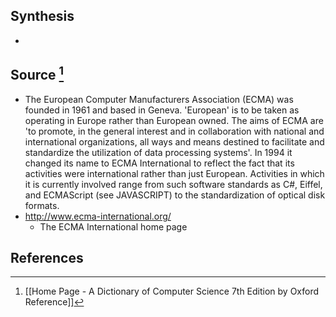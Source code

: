 ## Synthesis
- 
## Source [^1]
- The European Computer Manufacturers Association (ECMA) was founded in 1961 and based in Geneva. 'European' is to be taken as operating in Europe rather than European owned. The aims of ECMA are 'to promote, in the general interest and in collaboration with national and international organizations, all ways and means destined to facilitate and standardize the utilization of data processing systems'. In 1994 it changed its name to ECMA International to reflect the fact that its activities were international rather than just European. Activities in which it is currently involved range from such software standards as C\#, Eiffel, and ECMAScript (see JAVASCRIPT) to the standardization of optical disk formats.
- http://www.ecma-international.org/
	- The ECMA International home page
## References

[^1]: [[Home Page - A Dictionary of Computer Science 7th Edition by Oxford Reference]]